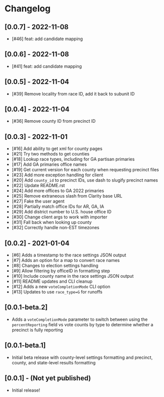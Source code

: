 # Changelog

## [0.0.7] - 2022-11-08

- [#46] feat: add candidate mapping

## [0.0.6] - 2022-11-08

- [#41] feat: add candidate mapping

## [0.0.5] - 2022-11-04

- [#39] Remove locality from race ID, add it back to subunit ID

## [0.0.4] - 2022-11-04

- [#36] Remove county ID from precinct ID

## [0.0.3] - 2022-11-01

- [#16] Add ability to get xml for county pages
- [#21] Try two methods to get counties
- [#18] Lookup race types, including for GA partisan primaries
- [#17] Add GA primaries office names
- [#19] Get current version for each county when requesting precinct files
- [#23] Add more exception handling for client
- [#20] Add `county_id` to precinct IDs, use dash to slugify precinct names
- [#22] Update README.rst
- [#24] Add more offices to GA 2022 primaries
- [#25] Remove extraneous slash from Clarity base URL
- [#27] Fake the user agent
- [#28] Partially match office IDs for AR, GA, IA
- [#29] Add district number to U.S. house office ID
- [#30] Change client args to work with importer
- [#31] Fall back when looking up county
- [#32] Correctly handle non-EST timezones

## [0.0.2] - 2021-01-04

- [#6] Adds a timestamp to the race settings JSON output
- [#7] Adds an option for a map to convert race names
- [#8] Changes to election settings handling
- [#9] Allow filtering by officeID in formatting step
- [#10] Include county name in the race settings JSON output
- [#11] README updates and CLI cleanup
- [#12] Adds a new `voteCompletionMode` CLI option
- [#13] Updates to use `race_type=G` for runoffs

## [0.0.1-beta.2]

- Adds a `voteCompletionMode` parameter to switch between using the `percentReporting` field vs vote counts by type to determine whether a precinct is fully reporting

## [0.0.1-beta.1]

- Initial beta release with county-level settings formatting and precinct, county, and state-level results formatting

## [0.0.1] - (Not yet published)

- Initial release!
